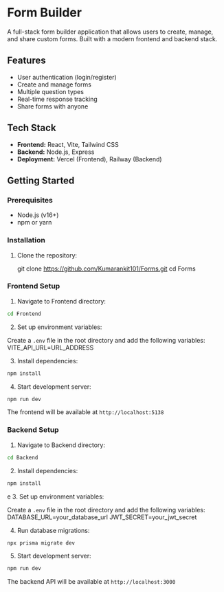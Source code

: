 # Form Builder

A full-stack form builder application that allows users to create, manage, and share custom forms. Built with a modern frontend and backend stack.

## Features

- User authentication (login/register)
- Create and manage forms
- Multiple question types
- Real-time response tracking
- Share forms with anyone

## Tech Stack

- **Frontend:** React, Vite, Tailwind CSS
- **Backend:** Node.js, Express
- **Deployment:** Vercel (Frontend), Railway (Backend)

## Getting Started

### Prerequisites

- Node.js (v16+)
- npm or yarn

### Installation

1. Clone the repository:

   git clone https://github.com/Kumarankit101/Forms.git
   cd Forms

### Frontend Setup

1. Navigate to Frontend directory:

```bash
cd Frontend
```

2. Set up environment variables:

Create a `.env` file in the root directory and add the following variables:
VITE_API_URL=URL_ADDRESS


3. Install dependencies:

```bash
npm install
```

4. Start development server:

```bash
npm run dev
```

The frontend will be available at `http://localhost:5138`

### Backend Setup

1. Navigate to Backend directory:

```bash
cd Backend
```

2. Install dependencies:

```bash
npm install
```
e
3. Set up environment variables:

Create a `.env` file in the root directory and add the following variables:
DATABASE_URL=your_database_url
JWT_SECRET=your_jwt_secret

4. Run database migrations:

```bash
npx prisma migrate dev
```

5. Start development server:

```bash
npm run dev
```

The backend API will be available at `http://localhost:3000`
